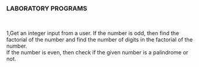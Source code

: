 <h3>LABORATORY PROGRAMS</h3><br>
<p>1,Get an integer input from a user. If the number is odd, then find the factorial of the number and find the number of digits in the factorial of the number.<br>
If the number is even, then check if the given number is a palindrome or not.</p>



